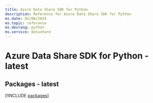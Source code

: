 ```yaml
---
title: Azure Data Share SDK for Python
description: Reference for Azure Data Share SDK for Python
ms.date: 02/08/2024
ms.topic: reference
ms.devlang: python
ms.service: datashare
---
```

# Azure Data Share SDK for Python - latest
## Packages - latest
[!INCLUDE [packages](data-share-index.md)]